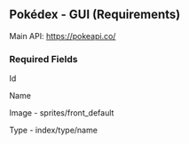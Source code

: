 ## Pokédex - GUI (Requirements)

Main API: https://pokeapi.co/

### Required Fields

Id

Name

Image - sprites/front_default

Type - index/type/name